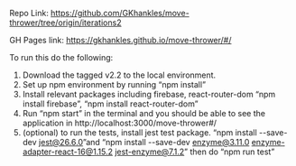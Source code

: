 Repo Link: https://github.com/GKhankles/move-thrower/tree/origin/iterations2 

GH Pages link: https://gkhankles.github.io/move-thrower/#/

To run this do the following:
  1. Download the tagged v2.2 to the local environment.
  2. Set up npm environment by running “npm install”
  3. Install relevant packages including firebase, react-router-dom
  “npm install firebase”,  “npm install react-router-dom”
  4. Run “npm start” in the terminal and you should be able to see the application in http://localhost:3000/move-thrower#/ 
  5. (optional) to run the tests, install jest test package.
  “npm install --save-dev jest@26.6.0”and “npm install --save-dev enzyme@3.11.0 enzyme-adapter-react-16@1.15.2 jest-enzyme@7.1.2”       then do “npm run test”
